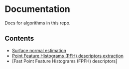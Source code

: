# Documentation

Docs for algorithms in this repo.

## Contents

* [Surface normal estimation](./SurfaceNormalEstimation.md)
* [Point Feature Histograms (PFH) descriptors extraction](./PFHExtraction.md)
* [Fast Point Feature Histograms (FPFH) descriptors]